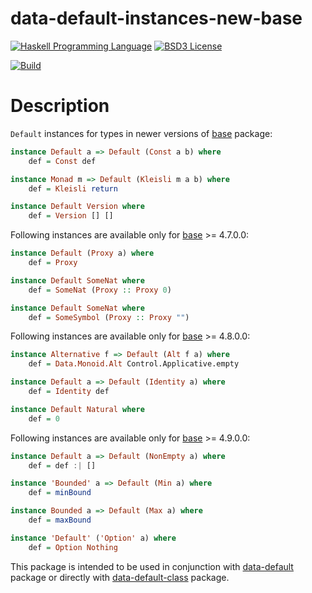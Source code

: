# data-default-instances-new-base

[![Haskell Programming Language](https://img.shields.io/badge/language-Haskell-blue.svg)][Haskell.org]
[![BSD3 License](http://img.shields.io/badge/license-BSD3-brightgreen.svg)][tl;dr Legal: BSD3]

[![Build](https://travis-ci.org/trskop/data-default-extra.svg)](https://travis-ci.org/trskop/data-default-extra)


# Description

`Default` instances for types in newer versions of [base][] package:

```Haskell
instance Default a => Default (Const a b) where
    def = Const def

instance Monad m => Default (Kleisli m a b) where
    def = Kleisli return

instance Default Version where
    def = Version [] []
```

Following instances are available only for [base][] >= 4.7.0.0:

```Haskell
instance Default (Proxy a) where
    def = Proxy

instance Default SomeNat where
    def = SomeNat (Proxy :: Proxy 0)

instance Default SomeNat where
    def = SomeSymbol (Proxy :: Proxy "")
```

Following instances are available only for [base][] >= 4.8.0.0:

```Haskell
instance Alternative f => Default (Alt f a) where
    def = Data.Monoid.Alt Control.Applicative.empty

instance Default a => Default (Identity a) where
    def = Identity def

instance Default Natural where
    def = 0
```

Following instances are available only for [base][] >= 4.9.0.0:

```Haskell
instance Default a => Default (NonEmpty a) where
    def = def :| []

instance 'Bounded' a => Default (Min a) where
    def = minBound

instance Bounded a => Default (Max a) where
    def = maxBound

instance 'Default' ('Option' a) where
    def = Option Nothing
```

This package is intended to be used in conjunction with [data-default][]
package or directly with [data-default-class][] package.


[base]:
  https://hackage.haskell.org/package/base
  "Package base on Hackage"
[data-default]:
  https://hackage.haskell.org/package/data-default
  "Package data-default on Hackage"
[data-default-class]:
  https://hackage.haskell.org/package/data-default-class
  "Package data-default-class on Hackage"
[Haskell.org]:
  http://www.haskell.org
  "The Haskell Programming Language"
[tl;dr Legal: BSD3]:
  https://tldrlegal.com/license/bsd-3-clause-license-%28revised%29
  "BSD 3-Clause License (Revised)"
